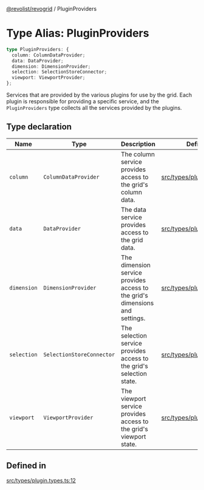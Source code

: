 [@revolist/revogrid](README.md) / PluginProviders

# Type Alias: PluginProviders

```ts
type PluginProviders: {
  column: ColumnDataProvider;
  data: DataProvider;
  dimension: DimensionProvider;
  selection: SelectionStoreConnector;
  viewport: ViewportProvider;
};
```

Services that are provided by the various plugins for use by the grid. Each plugin
is responsible for providing a specific service, and the `PluginProviders` type collects all the services provided
by the plugins.

## Type declaration

| Name | Type | Description | Defined in |
| ------ | ------ | ------ | ------ |
| `column` | `ColumnDataProvider` | The column service provides access to the grid's column data. | [src/types/plugin.types.ts:28](https://github.com/revolist/revogrid/blob/25c443de65de6e4fb3ac1b2c638df62d9ca5c202/src/types/plugin.types.ts#L28) |
| `data` | `DataProvider` | The data service provides access to the grid data. | [src/types/plugin.types.ts:16](https://github.com/revolist/revogrid/blob/25c443de65de6e4fb3ac1b2c638df62d9ca5c202/src/types/plugin.types.ts#L16) |
| `dimension` | `DimensionProvider` | The dimension service provides access to the grid's dimensions and settings. | [src/types/plugin.types.ts:20](https://github.com/revolist/revogrid/blob/25c443de65de6e4fb3ac1b2c638df62d9ca5c202/src/types/plugin.types.ts#L20) |
| `selection` | `SelectionStoreConnector` | The selection service provides access to the grid's selection state. | [src/types/plugin.types.ts:24](https://github.com/revolist/revogrid/blob/25c443de65de6e4fb3ac1b2c638df62d9ca5c202/src/types/plugin.types.ts#L24) |
| `viewport` | `ViewportProvider` | The viewport service provides access to the grid's viewport state. | [src/types/plugin.types.ts:32](https://github.com/revolist/revogrid/blob/25c443de65de6e4fb3ac1b2c638df62d9ca5c202/src/types/plugin.types.ts#L32) |

## Defined in

[src/types/plugin.types.ts:12](https://github.com/revolist/revogrid/blob/25c443de65de6e4fb3ac1b2c638df62d9ca5c202/src/types/plugin.types.ts#L12)
